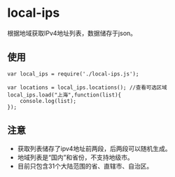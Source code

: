 # local-ips
根据地域获取IPv4地址列表，数据储存于json。

## 使用

```
var local_ips = require('./local-ips.js');

var locations = local_ips.locations(); //查看可选区域
local_ips.load("上海",function(list){
    console.log(list);
});
```

## 注意
+ 获取列表储存了ipv4地址前两段，后两段可以随机生成。
+ 地域列表是“国内”和省份，不支持地级市。
+ 目前只包含31个大陆范围的省、直辖市、自治区。
